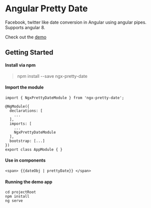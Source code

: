# Angular Pretty Date

Facebook, twitter like date conversion in Angular using angular pipes. Supports angular 8. 

Check out the [demo](http://https://keshavkhatri.github.io/angular8-with-ssr "demo")

## Getting Started

#### Install via npm

> npm install --save ngx-pretty-date

#### Import the module
    import { NgxPrettyDateModule } from 'ngx-pretty-date';
    
    @NgModule({
      declarations: [
        ...
      ],
      imports: [
        ...
        NgxPrettyDateModule
      ],
      bootstrap: [...]
    })
    export class AppModule { }

#### Use in components
    <span> {{dateObj | prettyDate}} </span>
	
	
#### Running the demo app
    cd projectRoot
    npm install
    ng serve